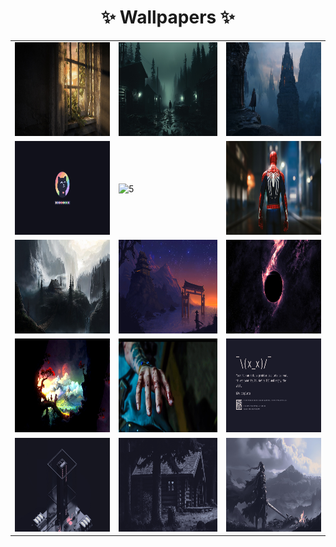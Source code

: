 <div align="center">
    <h1>✨ Wallpapers ✨</h1>

<table>
    <tr>
        <td>
            <img alt="1" src="../1.png" width="260" height="150"/>
        </td>
        <td>
            <img alt="2" src="../2.jpg" width="260" height="150"/>
        </td>
        <td>
            <img alt="3" src="../3.jpg" width="260" height="150"/>
        </td>
    </tr>
    <tr>
        <td>
            <img alt="4" src="../4.png" width="260" height="150"/>
        </td>
        <td>
            <img alt="5" src="../5.png" width="260" height="150"/>
        </td>
        <td>
            <img alt="6" src="../6.jpg" width="260" height="150"/>
        </td>
    </tr>
    <tr>
        <td>
            <img alt="7" src="../7.jpg" width="260" height="150"/>
        </td>
        <td>
            <img alt="8" src="../8.jpg" width="260" height="150"/>
        </td>
        <td>
            <img alt="9" src="../9.jpg" width="260" height="150"/>
        </td>
    </tr>
    <tr>
        <td>
            <img alt="10" src="../10.jpg" width="260" height="150"/>
        </td>
        <td>
            <img alt="11" src="../11.jpg" width="260" height="150"/>
        </td>
        <td>
            <img alt="12" src="../12.png" width="260" height="150"/>
        </td>
    </tr>
    <tr>
        <td>
            <img alt="13" src="../13.jpg" width="260" height="150"/>
        </td>
        <td>
            <img alt="14" src="../14.png" width="260" height="150"/>
        </td>
        <td>
            <img alt="15" src="../15.jpg" width="260" height="150"/>
        </td>
    </tr>
</table>

</div>
